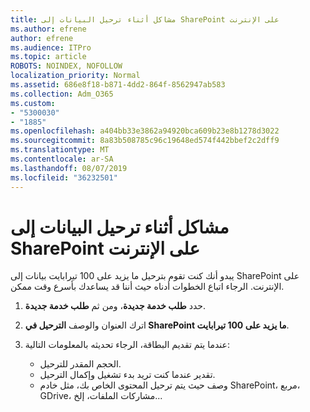```yaml
---
title: مشاكل أثناء ترحيل البيانات إلى SharePoint على الإنترنت
ms.author: efrene
author: efrene
ms.audience: ITPro
ms.topic: article
ROBOTS: NOINDEX, NOFOLLOW
localization_priority: Normal
ms.assetid: 686e8f18-b871-4dd2-864f-8562947ab583
ms.collection: Adm_O365
ms.custom:
- "5300030"
- "1885"
ms.openlocfilehash: a404bb33e3862a94920bca609b23e8b1278d3022
ms.sourcegitcommit: 8a83b508785c96c19648ed574f442bbef2c2dff9
ms.translationtype: MT
ms.contentlocale: ar-SA
ms.lasthandoff: 08/07/2019
ms.locfileid: "36232501"
---
```

# <a name="issues-while-migrating-data-to-sharepoint-online"></a>مشاكل أثناء ترحيل البيانات إلى SharePoint على الإنترنت

يبدو أنك كنت تقوم بترحيل ما يزيد على 100 تيرابايت بيانات إلى SharePoint على الإنترنت. الرجاء اتباع الخطوات أدناه حيث أننا قد يساعدك بأسرع وقت ممكن. 

1. حدد **طلب خدمة جديدة**، ومن ثم **طلب خدمة جديدة**. 
2. اترك العنوان والوصف **الترحيل في SharePoint ما يزيد على 100 تيرابايت**.
3. عندما يتم تقديم البطاقة، الرجاء تحديثه بالمعلومات التالية: 

    - الحجم المقدر للترحيل.
    - تقدير عندما كنت تريد بدء تشغيل وإكمال الترحيل.
    - وصف حيث يتم ترحيل المحتوى الخاص بك، مثل خادم SharePoint، مربع، GDrive، مشاركات الملفات، إلخ...


  

